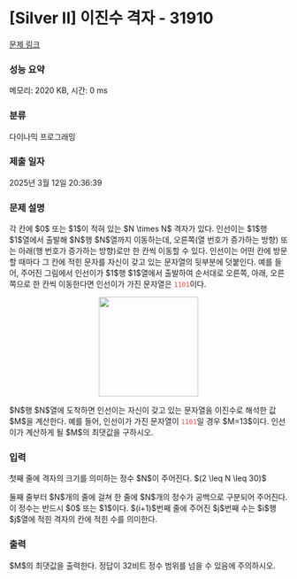 # [Silver II] 이진수 격자 - 31910 

[문제 링크](https://www.acmicpc.net/problem/31910) 

### 성능 요약

메모리: 2020 KB, 시간: 0 ms

### 분류

다이나믹 프로그래밍

### 제출 일자

2025년 3월 12일 20:36:39

### 문제 설명

<p>각 칸에 $0$ 또는 $1$이 적혀 있는 $N \times N$ 격자가 있다. 인선이는 $1$행 $1$열에서 출발해 $N$행 $N$열까지 이동하는데, 오른쪽(열 번호가 증가하는 방향) 또는 아래(행 번호가 증가하는 방향)로만 한 칸씩 이동할 수 있다. 인선이는 어떤 칸에 방문할 때마다 그 칸에 적힌 문자를 자신이 갖고 있는 문자열의 뒷부분에 덧붙인다. 예를 들어, 주어진 그림에서 인선이가 $1$행 $1$열에서 출발하여 순서대로 오른쪽, 아래, 오른쪽으로 한 칸씩 이동한다면 인선이가 가진 문자열은 <span style="color:#e74c3c;"><code>1101</code></span>이다.</p>

<p style="text-align: center;"><img alt="" src="https://upload.acmicpc.net/7aff5b5b-631b-4d1b-9ae7-224fb5e7a01b/-/preview/" style="width: 180px; height: 180px;"></p>

<p>$N$행 $N$열에 도착하면 인선이는 자신이 갖고 있는 문자열을 이진수로 해석한 값 $M$을 계산한다. 예를 들어, 인선이가 가진 문자열이 <span style="color:#e74c3c;"><code>1101</code></span>일 경우 $M=13$이다. 인선이가 계산하게 될 $M$의 최댓값을 구하시오.</p>

### 입력 

 <p>첫째 줄에 격자의 크기를 의미하는 정수 $N$이 주어진다. $(2 \leq N \leq 30)$</p>

<p>둘째 줄부터 $N$개의 줄에 걸쳐 한 줄에 $N$개의 정수가 공백으로 구분되어 주어진다. 이 정수는 반드시 $0$ 또는 $1$이다. $(i+1)$번째 줄에 주어진 $j$번째 수는 $i$행 $j$열에 적힌 격자의 칸에 적힌 수를 의미한다.</p>

### 출력 

 <p>$M$의 최댓값을 출력한다. 정답이 32비트 정수 범위를 넘을 수 있음에 주의하시오.</p>


